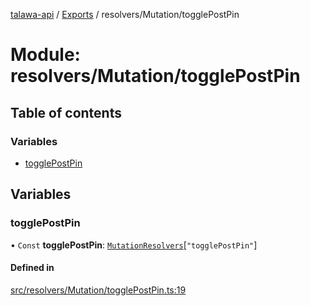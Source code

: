 [talawa-api](../README.md) / [Exports](../modules.md) / resolvers/Mutation/togglePostPin

# Module: resolvers/Mutation/togglePostPin

## Table of contents

### Variables

- [togglePostPin](resolvers_Mutation_togglePostPin.md#togglepostpin)

## Variables

### togglePostPin

• `Const` **togglePostPin**: [`MutationResolvers`](types_generatedGraphQLTypes.md#mutationresolvers)[``"togglePostPin"``]

#### Defined in

[src/resolvers/Mutation/togglePostPin.ts:19](https://github.com/PalisadoesFoundation/talawa-api/blob/de4debc/src/resolvers/Mutation/togglePostPin.ts#L19)

